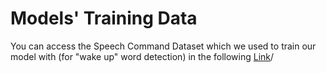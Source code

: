 # Models' Training Data

You can access the Speech Command Dataset which we used to train our model with (for "wake up" word detection) in the following [Link](https://storage.cloud.google.com/download.tensorflow.org/data/speech_commands_v0.02.tar.gz)/
